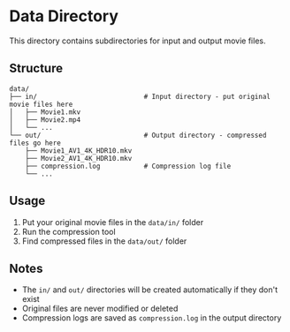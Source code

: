 # Data Directory

This directory contains subdirectories for input and output movie files.

## Structure

```text
data/
├── in/                           # Input directory - put original movie files here
│   ├── Movie1.mkv
│   ├── Movie2.mp4
│   └── ...
└── out/                          # Output directory - compressed files go here
    ├── Movie1_AV1_4K_HDR10.mkv
    ├── Movie2_AV1_4K_HDR10.mkv
    ├── compression.log           # Compression log file
    └── ...
```

## Usage

1. Put your original movie files in the `data/in/` folder
2. Run the compression tool
3. Find compressed files in the `data/out/` folder

## Notes

- The `in/` and `out/` directories will be created automatically if they don't exist
- Original files are never modified or deleted
- Compression logs are saved as `compression.log` in the output directory
